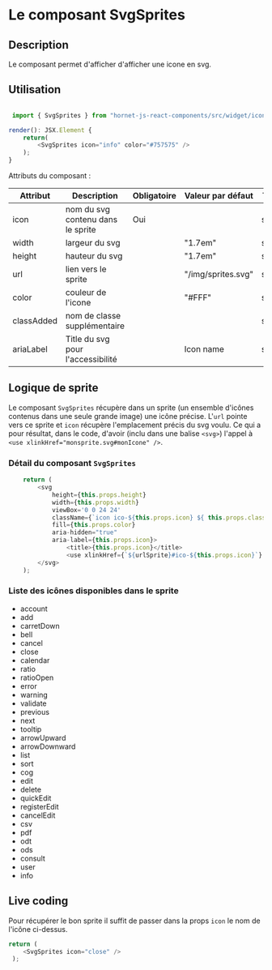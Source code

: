 # Le composant SvgSprites

## Description

Le composant permet d'afficher d'afficher une icone en svg.

## Utilisation

```javascript

 import { SvgSprites } from "hornet-js-react-components/src/widget/icon/svg-sprites";

render(): JSX.Element {
    return(
        <SvgSprites icon="info" color="#757575" />
    );
}
```


Attributs du composant :

| Attribut                | Description                                                                             | Obligatoire | Valeur par défaut | Type|
| ----------------------- | ----------------------------------------------------------------------------------------|-------------|-------------------|-----|
| icon                | nom du svg contenu dans le sprite                                                                   | Oui      | &nbsp; | string |
| width               | largeur du svg                                                                      | &nbsp;      | "1.7em" | string |
| height                   | hauteur du svg                                                      | &nbsp;      | "1.7em" | string |
| url                  | lien vers le sprite                                                                | &nbsp;      | "/img/sprites.svg" | string |
| color                     | couleur de l'icone                                                                          | &nbsp;      | "#FFF" | string |
| classAdded                     | nom de classe supplémentaire                                                                 | &nbsp;         | &nbsp; | string |
| ariaLabel                     | Title du svg pour l'accessibilité                                                             | &nbsp;      | Icon name | string |


## Logique de sprite
Le composant `SvgSprites` récupère dans un sprite (un ensemble d'icônes contenus dans une seule grande image) une icône précise. L'`url` pointe vers ce sprite et `icon` récupère l'emplacement précis du svg voulu. Ce qui a pour résultat, dans le code, d'avoir (inclu dans une balise `<svg>`) l'appel à `<use xlinkHref="monsprite.svg#monIcone" />`.

### Détail du composant `SvgSprites`

```javascript
    return (
        <svg
            height={this.props.height}
            width={this.props.width}
            viewBox='0 0 24 24'
            className={`icon ico-${this.props.icon} ${ this.props.classAdded ? this.props.classAdded : "" }`}
            fill={this.props.color}
            aria-hidden="true"
            aria-label={this.props.icon}>
                <title>{this.props.icon}</title>
                <use xlinkHref={`${urlSprite}#ico-${this.props.icon}`} />
        </svg>
    );
```

### Liste des icônes disponibles dans le sprite

* account
* add
* carretDown
* bell
* cancel
* close
* calendar
* ratio
* ratioOpen
* error
* warning
* validate
* previous
* next
* tooltip
* arrowUpward
* arrowDownward
* list
* sort
* cog
* edit
* delete
* quickEdit
* registerEdit
* cancelEdit
* csv
* pdf
* odt
* ods
* consult
* user
* info

## Live coding

Pour récupérer le bon sprite il suffit de passer dans la props `icon` le nom de l'icône ci-dessus.

```javascript showroom
return (
    <SvgSprites icon="close" />
 );
```